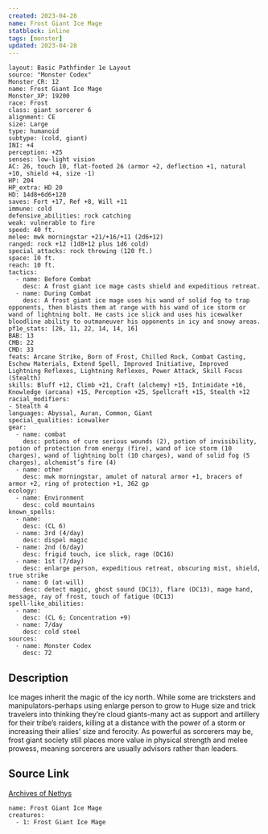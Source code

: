 ```yaml
---
created: 2023-04-28
name: Frost Giant Ice Mage
statblock: inline
tags: [monster]
updated: 2023-04-28
---
```

```statblock
layout: Basic Pathfinder 1e Layout
source: "Monster Codex"
Monster_CR: 12
name: Frost Giant Ice Mage
Monster_XP: 19200
race: Frost
class: giant sorcerer 6
alignment: CE
size: Large
type: humanoid
subtype: (cold, giant)
INI: +4
perception: +25
senses: low-light vision
AC: 26, touch 10, flat-footed 26 (armor +2, deflection +1, natural +10, shield +4, size -1)
HP: 204
HP_extra: HD 20
HD: 14d8+6d6+120
saves: Fort +17, Ref +8, Will +11
immune: cold
defensive_abilities: rock catching
weak: vulnerable to fire
speed: 40 ft.
melee: mwk morningstar +21/+16/+11 (2d6+12)
ranged: rock +12 (1d8+12 plus 1d6 cold)
special_attacks: rock throwing (120 ft.)
space: 10 ft.
reach: 10 ft.
tactics:
  - name: Before Combat
    desc: A frost giant ice mage casts shield and expeditious retreat.
  - name: During Combat
    desc: A frost giant ice mage uses his wand of solid fog to trap opponents, then blasts them at range with his wand of ice storm or wand of lightning bolt. He casts ice slick and uses his icewalker bloodline ability to outmaneuver his opponents in icy and snowy areas.
pf1e_stats: [26, 11, 22, 14, 14, 16]
BAB: 13
CMB: 22
CMD: 33
feats: Arcane Strike, Born of Frost, Chilled Rock, Combat Casting, Eschew Materials, Extend Spell, Improved Initiative, Improved Lightning Reflexes, Lightning Reflexes, Power Attack, Skill Focus (Stealth)
skills: Bluff +12, Climb +21, Craft (alchemy) +15, Intimidate +16, Knowledge (arcana) +15, Perception +25, Spellcraft +15, Stealth +12
racial_modifiers:
- Stealth 4
languages: Abyssal, Auran, Common, Giant
special_qualities: icewalker
gear:
  - name: combat
    desc: potions of cure serious wounds (2), potion of invisibility, potion of protection from energy (fire), wand of ice storm (10 charges), wand of lightning bolt (10 charges), wand of solid fog (5 charges), alchemist’s fire (4)
  - name: other
    desc: mwk morningstar, amulet of natural armor +1, bracers of armor +2, ring of protection +1, 362 gp
ecology:
  - name: Environment
    desc: cold mountains
known_spells:
  - name:
    desc: (CL 6)
  - name: 3rd (4/day)
    desc: dispel magic
  - name: 2nd (6/day)
    desc: frigid touch, ice slick, rage (DC16)
  - name: 1st (7/day)
    desc: enlarge person, expeditious retreat, obscuring mist, shield, true strike
  - name: 0 (at-will)
    desc: detect magic, ghost sound (DC13), flare (DC13), mage hand, message, ray of frost, touch of fatigue (DC13)
spell-like_abilities:
  - name:
    desc: (CL 6; Concentration +9)
  - name: 7/day
    desc: cold steel
sources:
  - name: Monster Codex
    desc: 72
```
## Description
Ice mages inherit the magic of the icy north. While some are tricksters and manipulators-perhaps using enlarge person to grow to Huge size and trick travelers into thinking they’re cloud giants-many act as support and artillery for their tribe’s raiders, killing at a distance with the power of a storm or increasing their allies’ size and ferocity. As powerful as sorcerers may be, frost giant society still places more value in physical strength and melee prowess, meaning sorcerers are usually advisors rather than leaders.
## Source Link
[Archives of Nethys](https://aonprd.com/MonsterDisplay.aspx?ItemName=Frost%20Giant%20Ice%20Mage)
```encounter-table
name: Frost Giant Ice Mage
creatures:
  - 1: Frost Giant Ice Mage
```
